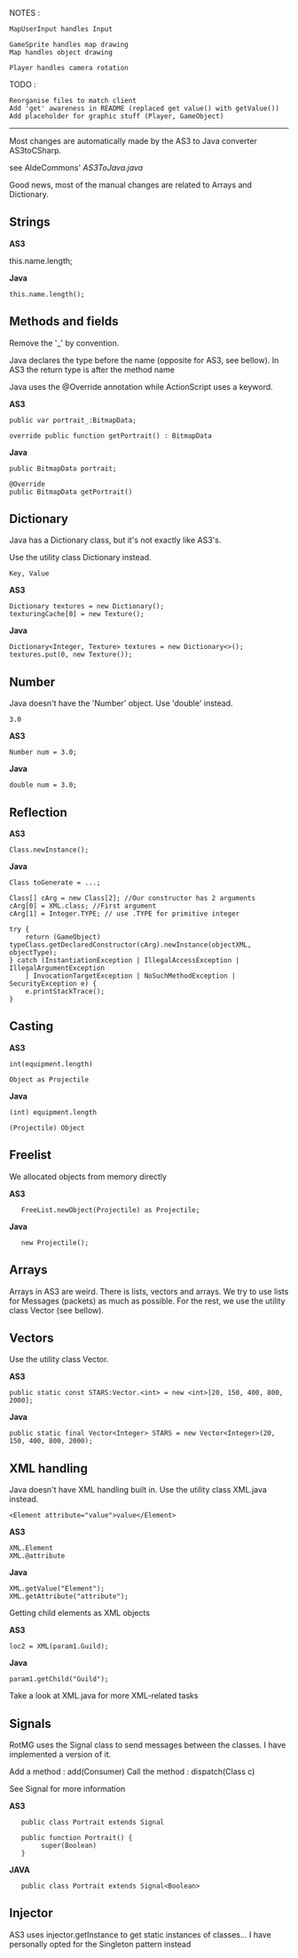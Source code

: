 NOTES :
    
    MapUserInput handles Input
    
    GameSprite handles map drawing
    Map handles object drawing
        
    Player handles camera rotation

TODO : 

    Reorganise files to match client
    Add 'get' awareness in README (replaced get value() with getValue())
    Add placeholder for graphic stuff (Player, GameObject)
    
    
    
    
-------------------
    
Most changes are automatically made by the AS3 to Java converter AS3toCSharp.

see AldeCommons' *AS3ToJava.java*

Good news, most of the manual changes are related to Arrays and Dictionary.


Strings
--------

   **AS3**
   
   this.name.length;
   
   
   **Java**
   
    this.name.length();


Methods and fields
-------------

   Remove the '_' by convention.
   
   Java declares the type before the name (opposite for AS3, see bellow).
   In AS3 the return type is after the method name
   
   Java uses the @Override annotation while ActionScript uses a keyword.
   
   **AS3**
   
    public var portrait_:BitmapData;
    
    override public function getPortrait() : BitmapData

   **Java**
   
    public BitmapData portrait;
   
    @Override
    public BitmapData getPortrait()
    
    
Dictionary
---------------

   Java has a Dictionary class, but it's not exactly like AS3's.
   
   Use the utility class Dictionary instead.
    
    Key, Value
    
   **AS3**
   
    Dictionary textures = new Dictionary();
    texturingCache[0] = new Texture();
    
   **Java**
   
    Dictionary<Integer, Texture> textures = new Dictionary<>();
    textures.put(0, new Texture());



    
    
Number
-----------

   Java doesn't have the 'Number' object. Use 'double' instead.

    3.0
    
   **AS3**
       
    Number num = 3.0;
    
   **Java**
   
    double num = 3.0;


Reflection
-----------

   **AS3**
   
    Class.newInstance();
    
    
   **Java**
   
    Class toGenerate = ...;
   
    Class[] cArg = new Class[2]; //Our constructor has 2 arguments
    cArg[0] = XML.class; //First argument
    cArg[1] = Integer.TYPE; // use .TYPE for primitive integer
    
    try {
    	return (GameObject) typeClass.getDeclaredConstructor(cArg).newInstance(objectXML, objectType);
    } catch (InstantiationException | IllegalAccessException | IllegalArgumentException
    	| InvocationTargetException | NoSuchMethodException | SecurityException e) {
    	e.printStackTrace();
    }
    

Casting
-------

   **AS3**

    int(equipment.length)
    
    Object as Projectile


   **Java**
   
    (int) equipment.length

    (Projectile) Object


Freelist
------

   We allocated objects from memory directly

   **AS3**
    
       FreeList.newObject(Projectile) as Projectile;
       
   **Java**

       new Projectile();


Arrays
-----------

   Arrays in AS3 are weird. There is lists, vectors and arrays.
   We try to use lists for Messages (packets) as much as possible.
   For the rest, we use the utility class Vector (see bellow).
   

Vectors
---------------

   Use the utility class Vector.
   
   **AS3**

	public static const STARS:Vector.<int> = new <int>[20, 150, 400, 800, 2000];

   **Java**

	public static final Vector<Integer> STARS = new Vector<Integer>(20, 150, 400, 800, 2000);
   

XML handling
--------------

   Java doesn't have XML handling built in. Use the utility class XML.java instead.

    <Element attribute="value">value</Element>

   **AS3**
   
    XML.Element 
    XML.@attribute
    
   **Java**
   
    XML.getValue("Element");
    XML.getAttribute("attribute");
    
   Getting child elements as XML objects
   
   **AS3**
   
    loc2 = XML(param1.Guild);
    
   **Java**
   
    param1.getChild("Guild");

   Take a look at XML.java for more XML-related tasks
   


    


    
    

    
    

   
   
Signals
-----------

   RotMG uses the Signal class to send messages between the classes. 
   I have implemented a version of it.
   
   Add a method : add(Consumer<Class>)
   Call the method : dispatch(Class c)
   
   See Signal for more information
   
   **AS3**
      
       public class Portrait extends Signal
       
       public function Portrait() {
            super(Boolean)  
       }
       
   **JAVA**
   
       public class Portrait extends Signal<Boolean>
   
   
Injector
-------

   AS3 uses injector.getInstance to get static instances of classes...
   I have personally opted for the Singleton pattern instead
   
   
   
   